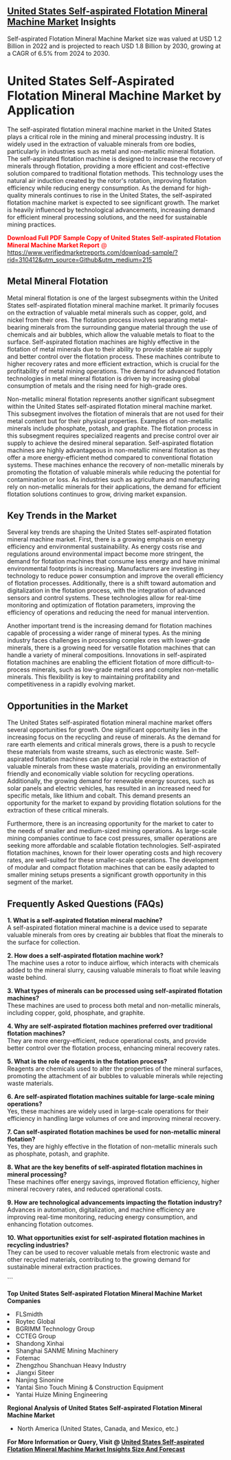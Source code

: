 <h2><a href="https://www.verifiedmarketreports.com/download-sample/?rid=310412&amp;utm_source=Github&amp;utm_medium=215" target="_blank">United States Self-aspirated Flotation Mineral Machine Market</a> Insights</h2><p>Self-aspirated Flotation Mineral Machine Market size was valued at USD 1.2 Billion in 2022 and is projected to reach USD 1.8 Billion by 2030, growing at a CAGR of 6.5% from 2024 to 2030.</p><p> <h1>United States Self-Aspirated Flotation Mineral Machine Market by Application</h1> <p>The self-aspirated flotation mineral machine market in the United States plays a critical role in the mining and mineral processing industry. It is widely used in the extraction of valuable minerals from ore bodies, particularly in industries such as metal and non-metallic mineral flotation. The self-aspirated flotation machine is designed to increase the recovery of minerals through flotation, providing a more efficient and cost-effective solution compared to traditional flotation methods. This technology uses the natural air induction created by the rotor's rotation, improving flotation efficiency while reducing energy consumption. As the demand for high-quality minerals continues to rise in the United States, the self-aspirated flotation machine market is expected to see significant growth. The market is heavily influenced by technological advancements, increasing demand for efficient mineral processing solutions, and the need for sustainable mining practices. <p><span class=""><span style="color: #ff0000;"><strong>Download Full PDF Sample Copy of United States Self-aspirated Flotation Mineral Machine Market Report</strong> @ </span><a href="https://www.verifiedmarketreports.com/download-sample/?rid=310412&amp;utm_source=Github&amp;utm_medium=215" target="_blank">https://www.verifiedmarketreports.com/download-sample/?rid=310412&amp;utm_source=Github&amp;utm_medium=215</a></span></p></p> <h2>Metal Mineral Flotation</h2> <p>Metal mineral flotation is one of the largest subsegments within the United States self-aspirated flotation mineral machine market. It primarily focuses on the extraction of valuable metal minerals such as copper, gold, and nickel from their ores. The flotation process involves separating metal-bearing minerals from the surrounding gangue material through the use of chemicals and air bubbles, which allow the valuable metals to float to the surface. Self-aspirated flotation machines are highly effective in the flotation of metal minerals due to their ability to provide stable air supply and better control over the flotation process. These machines contribute to higher recovery rates and more efficient extraction, which is crucial for the profitability of metal mining operations. The demand for advanced flotation technologies in metal mineral flotation is driven by increasing global consumption of metals and the rising need for high-grade ores. <p>Non-metallic mineral flotation represents another significant subsegment within the United States self-aspirated flotation mineral machine market. This subsegment involves the flotation of minerals that are not used for their metal content but for their physical properties. Examples of non-metallic minerals include phosphate, potash, and graphite. The flotation process in this subsegment requires specialized reagents and precise control over air supply to achieve the desired mineral separation. Self-aspirated flotation machines are highly advantageous in non-metallic mineral flotation as they offer a more energy-efficient method compared to conventional flotation systems. These machines enhance the recovery of non-metallic minerals by promoting the flotation of valuable minerals while reducing the potential for contamination or loss. As industries such as agriculture and manufacturing rely on non-metallic minerals for their applications, the demand for efficient flotation solutions continues to grow, driving market expansion.</p> <h2>Key Trends in the Market</h2> <p>Several key trends are shaping the United States self-aspirated flotation mineral machine market. First, there is a growing emphasis on energy efficiency and environmental sustainability. As energy costs rise and regulations around environmental impact become more stringent, the demand for flotation machines that consume less energy and have minimal environmental footprints is increasing. Manufacturers are investing in technology to reduce power consumption and improve the overall efficiency of flotation processes. Additionally, there is a shift toward automation and digitalization in the flotation process, with the integration of advanced sensors and control systems. These technologies allow for real-time monitoring and optimization of flotation parameters, improving the efficiency of operations and reducing the need for manual intervention. <p>Another important trend is the increasing demand for flotation machines capable of processing a wider range of mineral types. As the mining industry faces challenges in processing complex ores with lower-grade minerals, there is a growing need for versatile flotation machines that can handle a variety of mineral compositions. Innovations in self-aspirated flotation machines are enabling the efficient flotation of more difficult-to-process minerals, such as low-grade metal ores and complex non-metallic minerals. This flexibility is key to maintaining profitability and competitiveness in a rapidly evolving market.</p> <h2>Opportunities in the Market</h2> <p>The United States self-aspirated flotation mineral machine market offers several opportunities for growth. One significant opportunity lies in the increasing focus on the recycling and reuse of minerals. As the demand for rare earth elements and critical minerals grows, there is a push to recycle these materials from waste streams, such as electronic waste. Self-aspirated flotation machines can play a crucial role in the extraction of valuable minerals from these waste materials, providing an environmentally friendly and economically viable solution for recycling operations. Additionally, the growing demand for renewable energy sources, such as solar panels and electric vehicles, has resulted in an increased need for specific metals, like lithium and cobalt. This demand presents an opportunity for the market to expand by providing flotation solutions for the extraction of these critical minerals. <p>Furthermore, there is an increasing opportunity for the market to cater to the needs of smaller and medium-sized mining operations. As large-scale mining companies continue to face cost pressures, smaller operations are seeking more affordable and scalable flotation technologies. Self-aspirated flotation machines, known for their lower operating costs and high recovery rates, are well-suited for these smaller-scale operations. The development of modular and compact flotation machines that can be easily adapted to smaller mining setups presents a significant growth opportunity in this segment of the market.</p> <h2>Frequently Asked Questions (FAQs)</h2> <p><strong>1. What is a self-aspirated flotation mineral machine?</strong><br> A self-aspirated flotation mineral machine is a device used to separate valuable minerals from ores by creating air bubbles that float the minerals to the surface for collection.</p> <p><strong>2. How does a self-aspirated flotation machine work?</strong><br> The machine uses a rotor to induce airflow, which interacts with chemicals added to the mineral slurry, causing valuable minerals to float while leaving waste behind.</p> <p><strong>3. What types of minerals can be processed using self-aspirated flotation machines?</strong><br> These machines are used to process both metal and non-metallic minerals, including copper, gold, phosphate, and graphite.</p> <p><strong>4. Why are self-aspirated flotation machines preferred over traditional flotation machines?</strong><br> They are more energy-efficient, reduce operational costs, and provide better control over the flotation process, enhancing mineral recovery rates.</p> <p><strong>5. What is the role of reagents in the flotation process?</strong><br> Reagents are chemicals used to alter the properties of the mineral surfaces, promoting the attachment of air bubbles to valuable minerals while rejecting waste materials.</p> <p><strong>6. Are self-aspirated flotation machines suitable for large-scale mining operations?</strong><br> Yes, these machines are widely used in large-scale operations for their efficiency in handling large volumes of ore and improving mineral recovery.</p> <p><strong>7. Can self-aspirated flotation machines be used for non-metallic mineral flotation?</strong><br> Yes, they are highly effective in the flotation of non-metallic minerals such as phosphate, potash, and graphite.</p> <p><strong>8. What are the key benefits of self-aspirated flotation machines in mineral processing?</strong><br> These machines offer energy savings, improved flotation efficiency, higher mineral recovery rates, and reduced operational costs.</p> <p><strong>9. How are technological advancements impacting the flotation industry?</strong><br> Advances in automation, digitalization, and machine efficiency are improving real-time monitoring, reducing energy consumption, and enhancing flotation outcomes.</p> <p><strong>10. What opportunities exist for self-aspirated flotation machines in recycling industries?</strong><br> They can be used to recover valuable metals from electronic waste and other recycled materials, contributing to the growing demand for sustainable mineral extraction practices.</p> ```</p><p><strong>Top United States Self-aspirated Flotation Mineral Machine Market Companies</strong></p><div data-test-id=""><p><li>FLSmidth</li><li> Roytec Global</li><li> BGRIMM Technology Group</li><li> CCTEG Group</li><li> Shandong Xinhai</li><li> Shanghai SANME Mining Machinery</li><li> Fotemac</li><li> Zhengzhou Shanchuan Heavy Industry</li><li> Jiangxi Siteer</li><li> Nanjing Sinonine</li><li> Yantai Sino Touch Mining & Construction Equipment</li><li> Yantai Huize Mining Engineering</li></p><div><strong>Regional Analysis of&nbsp;United States Self-aspirated Flotation Mineral Machine Market</strong></div><ul><li dir="ltr"><p dir="ltr">North America&nbsp;(United States, Canada, and Mexico, etc.)</p></li></ul><p><strong>For More Information or Query, Visit @&nbsp;</strong><strong><a href="https://www.verifiedmarketreports.com/product/self-aspirated-flotation-mineral-machine-market/?utm_source=Github&amp;utm_medium=215" target="_blank">United States Self-aspirated Flotation Mineral Machine Market Insights Size And Forecast</a></strong></p></div>
